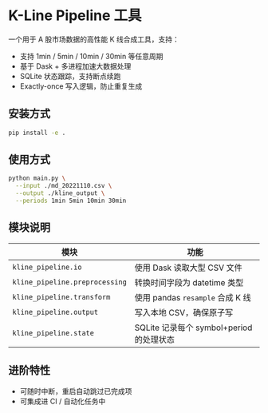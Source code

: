 # K-Line Pipeline 工具

一个用于 A 股市场数据的高性能 K 线合成工具，支持：

- 支持 1min / 5min / 10min / 30min 等任意周期
- 基于 Dask + 多进程加速大数据处理
- SQLite 状态跟踪，支持断点续跑
- Exactly-once 写入逻辑，防止重复生成

## 安装方式
```bash
pip install -e .
```

## 使用方式
```bash
python main.py \
  --input ./md_20221110.csv \
  --output ./kline_output \
  --periods 1min 5min 10min 30min
```

## 模块说明
| 模块 | 功能 |
|------|------|
| `kline_pipeline.io` | 使用 Dask 读取大型 CSV 文件 |
| `kline_pipeline.preprocessing` | 转换时间字段为 datetime 类型 |
| `kline_pipeline.transform` | 使用 pandas `resample` 合成 K 线 |
| `kline_pipeline.output` | 写入本地 CSV，确保原子写 |
| `kline_pipeline.state` | SQLite 记录每个 symbol+period 的处理状态 |

## 进阶特性
- 可随时中断，重启自动跳过已完成项
- 可集成进 CI / 自动化任务中
